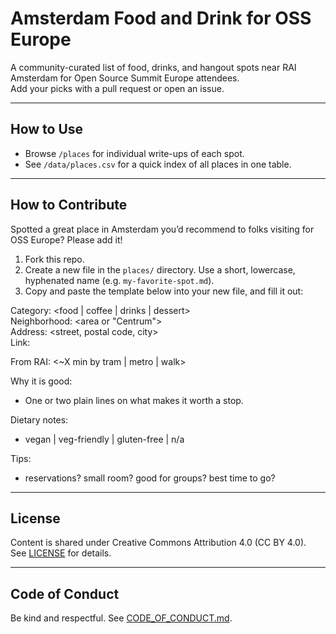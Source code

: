 # Amsterdam Food and Drink for OSS Europe

A community-curated list of food, drinks, and hangout spots near RAI Amsterdam for Open Source Summit Europe attendees.  
Add your picks with a pull request or open an issue.

---

## How to Use
- Browse `/places` for individual write-ups of each spot.  
- See `/data/places.csv` for a quick index of all places in one table.  

---

## How to Contribute

Spotted a great place in Amsterdam you’d recommend to folks visiting for OSS Europe? Please add it!

1. Fork this repo.
2. Create a new file in the `places/` directory. Use a short, lowercase, hyphenated name (e.g. `my-favorite-spot.md`).
3. Copy and paste the template below into your new file, and fill it out:

Category: <food | coffee | drinks | dessert>  
Neighborhood: <area or "Centrum">  
Address: <street, postal code, city>  
Link: <official site or Google Maps>  

From RAI: <~X min by tram | metro | walk>

Why it is good:  
- One or two plain lines on what makes it worth a stop.  

Dietary notes:  
- vegan | veg-friendly | gluten-free | n/a  

Tips:  
- reservations? small room? good for groups? best time to go?

---

## License
Content is shared under Creative Commons Attribution 4.0 (CC BY 4.0).  
See [LICENSE](LICENSE) for details.

---

## Code of Conduct
Be kind and respectful. See [CODE_OF_CONDUCT.md](CODE_OF_CONDUCT.md).
